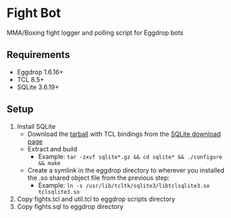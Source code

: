 Fight Bot
=========

MMA/Boxing fight logger and polling script for Eggdrop bots


Requirements
------------

  - Eggdrop 1.6.16+
  - TCL 8.5+
  - SQLite 3.6.19+


Setup
-----

  1. Install SQLite
     * Download the [tarball](http://sqlite.org/sqlite-autoconf-3071100.tar.gz) with TCL bindings from the [SQLite download page](http://sqlite.org/download.html)
     * Extract and build
        * Example: `tar -zxvf sqlite*.gz && cd sqlite* && ./configure && make`
     * Create a symlink in the eggdrop directory to wherever you installed the .so shared object file from the previous step:
        * Example:  `ln -s /usr/lib/tcltk/sqlite3/libtclsqlite3.so tclsqlite3.so`
  2. Copy fights.tcl and util.tcl to eggdrop scripts directory
  3. Copy fights.sql to eggdrop directory
